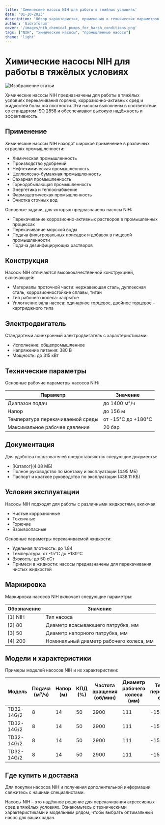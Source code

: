 ```yaml
---
title: 'Химические насосы NIH для работы в тяжёлых условиях'
date: '01-10-2023'
description: 'Обзор характеристик, применения и технических параметров химических насосов NIH для перекачивания агрессивных сред.'
author: 'Gidroforum'
cover: '/images/nih_chemical_pumps_for_harsh_conditions.png'
tags: ["NIH", "химические насосы", "промышленные насосы"]
theme: 'light'
---
```


# Химические насосы NIH для работы в тяжёлых условиях

![Изображение статьи](/images/nih_chemical_pumps_for_harsh_conditions.jpg)

Химические насосы NIH предназначены для работы в тяжёлых условиях перекачивания горячих, коррозионно-активных сред и жидкостей большой плотности. Эти насосы выполнены в соответствии со стандартом ISO 2858 и обеспечивают высокую надёжность и эффективность.

## Применение

Химические насосы NIH находят широкое применение в различных отраслях промышленности:

- Химическая промышленность
- Производство удобрений
- Нефтехимическая промышленность
- Целлюлозно-бумажная промышленность
- Сахарная промышленность
- Горнодобывающая промышленность
- Энергетика и теплоснабжение
- Фармацевтическая промышленность
- Очистка сточных вод

Основные задачи, для которых предназначены насосы NIH:

- Перекачивание коррозионно-активных растворов в промышленных процессах
- Перекачивание морской воды
- Подача фильтровальных присадок и добавок в пищевой промышленности
- Подача дезинфицирующих растворов

## Конструкция

Насосы NIH отличаются высококачественной конструкцией, включающей:

- Материалы проточной части: нержавеющая сталь, дуплексная сталь, коррозионностойкие сплавы, титан
- Тип рабочего колеса: закрытое
- Уплотнение вала насоса: одинарное торцевое, двойное торцевое – картриджного типа

## Электродвигатель

Стандартный асинхронный электродвигатель с характеристиками:

- Исполнение: общепромышленное
- Напряжение питания: 380 В
- Мощность: до 315 кВт

## Технические параметры

Основные рабочие параметры насосов NIH:

| Параметр                   | Значение                  |
|----------------------------|---------------------------|
| Диапазон подач             | до 1400 м³/ч               |
| Напор                       | до 156 м                   |
| Температура перекачиваемой среды | от -15°C до +180°C    |
| Максимальное рабочее давление | 20 бар                |

## Документация

Для удобства пользователей предоставляются следующие документы:

- [Каталог](4.08 МБ)
- Полное руководство по монтажу и эксплуатации (4.95 МБ)
- Паспорт и краткое руководство по эксплуатации (438.11 КБ)

## Условия эксплуатации

Насосы NIH подходят для работы с различными жидкостями, включая:

- Чистые коррозионные
- Токсичные
- Горючие
- Взрывоопасные

Основные параметры перекачиваемой жидкости:

- Удельная плотность: до 1.84
- Температура: от -15°C до +180°C
- Вязкость: до 50 сСт
- Примеси в жидкости: насосы предназначены для перекачивания чистых жидкостей

## Маркировка

Маркировка насосов NIH включает следующие параметры:

| Обозначение | Значение               |
|--------------|------------------------|
| [1] NIH      | Тип насоса             |
| [2] 80       | Диаметр всасывающего патрубка, мм |
| [3] 50       | Диаметр напорного патрубка, мм   |
| [4] 200      | Номинальный диаметр рабочего колеса, мм |

## Модели и характеристики

Примеры моделей насосов NIH и их характеристики:

| Модель       | Подача (м³/ч) | Напор (м) | КПД (%) | Частота вращения (об/мин) | Диаметр рабочего колеса (мм) | Температура перекачиваемой среды (°C) | Диаметр присоединения (мм) | Мощность (кВт) | Масса (кг) |
|--------------|----------------|-----------|---------|---------------------------|---------------------------------|------------------------------------|--------------------------|-------------|-----------|
| TD32-14G/2   | 8               | 14        | 50      | 2900                        | 111                               | -15~110                             | 32                      | 0.75       | 33         |
| TD32-14G/2   | 8               | 14        | 50      | 2900                        | 111                               | -15~110                             | 32                      | 0.75       | 33         |
| TD32-14G/2   | 8               | 14        | 50      | 2900                        | 111                               | -15~110                             | 32                      | 0.75       | 33         |
| TD32-14G/2   | 8               | 14        | 50      | 2900                        | 111                               | -15~110                             | 32                      | 0.75       | 33         |

## Где купить и доставка

Для покупки насосов NIH и получения дополнительной информации свяжитесь с нашими специалистами.

Насосы NIH – это надёжное решение для перекачивания агрессивных сред в тяжёлых условиях. Ознакомьтесь с техническими характеристиками и модельным рядом, чтобы выбрать оптимальный насос для ваших задач.
```